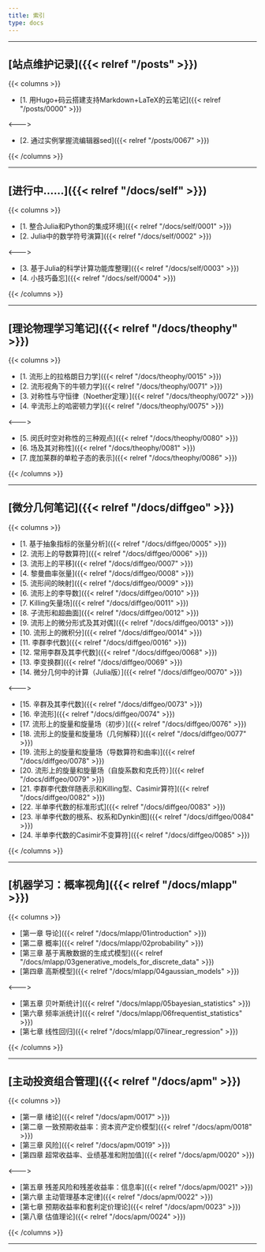 ```yaml
---
title: 索引
type: docs
---
```


----------

## [**站点维护记录**]({{< relref "/posts" >}})

{{< columns >}}


- [1. 用Hugo+码云搭建支持Markdown+LaTeX的云笔记]({{< relref "/posts/0000" >}})  

<--->

- [2. 通过实例掌握流编辑器sed]({{< relref "/posts/0067" >}})  

{{< /columns >}}

----------

## [**进行中......**]({{< relref "/docs/self" >}}) 

{{< columns >}}

- [1. 整合Julia和Python的集成环境]({{< relref "/docs/self/0001" >}})  
- [2. Julia中的数学符号演算]({{< relref "/docs/self/0002" >}}) 

<--->

- [3. 基于Julia的科学计算功能库整理]({{< relref "/docs/self/0003" >}})  
- [4. 小技巧备忘]({{< relref "/docs/self/0004" >}})    

{{< /columns >}}

----------

## [**理论物理学习笔记**]({{< relref "/docs/theophy" >}})  

{{< columns >}}

- [1. 流形上的拉格朗日力学]({{< relref "/docs/theophy/0015" >}}) 
- [2. 流形视角下的牛顿力学]({{< relref "/docs/theophy/0071" >}})
- [3. 对称性与守恒律（Noether定理）]({{< relref "/docs/theophy/0072" >}})
- [4. 辛流形上的哈密顿力学]({{< relref "/docs/theophy/0075" >}})

<--->
- [5. 闵氏时空对称性的三种观点]({{< relref "/docs/theophy/0080" >}})
- [6. 场及其对称性]({{< relref "/docs/theophy/0081" >}})
- [7. 庞加莱群的单粒子态的表示]({{< relref "/docs/theophy/0086" >}})

{{< /columns >}}

----------

## [**微分几何笔记**]({{< relref "/docs/diffgeo" >}})

{{< columns >}}

- [1. 基于抽象指标的张量分析]({{< relref "/docs/diffgeo/0005" >}})  
- [2. 流形上的导数算符]({{< relref "/docs/diffgeo/0006" >}}) 
- [3. 流形上的平移]({{< relref "/docs/diffgeo/0007" >}})    
- [4. 黎曼曲率张量]({{< relref "/docs/diffgeo/0008" >}})  
- [5. 流形间的映射]({{< relref "/docs/diffgeo/0009" >}})  
- [6. 流形上的李导数]({{< relref "/docs/diffgeo/0010" >}})  
- [7. Killing矢量场]({{< relref "/docs/diffgeo/0011" >}})  
- [8. 子流形和超曲面]({{< relref "/docs/diffgeo/0012" >}})
- [9. 流形上的微分形式及其对偶]({{< relref "/docs/diffgeo/0013" >}})
- [10. 流形上的微积分]({{< relref "/docs/diffgeo/0014" >}}) 
- [11. 李群李代数]({{< relref "/docs/diffgeo/0016" >}})
- [12. 常用李群及其李代数]({{< relref "/docs/diffgeo/0068" >}})
- [13. 李变换群]({{< relref "/docs/diffgeo/0069" >}})
- [14. 微分几何中的计算（Julia版）]({{< relref "/docs/diffgeo/0070" >}})

<--->
  
- [15. 辛群及其李代数]({{< relref "/docs/diffgeo/0073" >}}) 
- [16. 辛流形]({{< relref "/docs/diffgeo/0074" >}})
- [17. 流形上的旋量和旋量场（初步）]({{< relref "/docs/diffgeo/0076" >}})
- [18. 流形上的旋量和旋量场（几何解释）]({{< relref "/docs/diffgeo/0077" >}})
- [19. 流形上的旋量和旋量场（导数算符和曲率)]({{< relref "/docs/diffgeo/0078" >}})
- [20. 流形上的旋量和旋量场（自旋系数和克氏符）]({{< relref "/docs/diffgeo/0079" >}})
- [21. 李群李代数伴随表示和Killing型、Casimir算符]({{< relref "/docs/diffgeo/0082" >}})
- [22. 半单李代数的标准形式]({{< relref "/docs/diffgeo/0083" >}})
- [23. 半单李代数的根系、权系和Dynkin图]({{< relref "/docs/diffgeo/0084" >}})
- [24. 半单李代数的Casimir不变算符]({{< relref "/docs/diffgeo/0085" >}})

{{< /columns >}}

----------

## [**机器学习：概率视角**]({{< relref "/docs/mlapp" >}})

{{< columns >}}

- [第一章 导论]({{< relref "/docs/mlapp/01introduction" >}})
- [第二章 概率]({{< relref "/docs/mlapp/02probability" >}})
- [第三章 基于离散数据的生成式模型]({{< relref "/docs/mlapp/03generative_models_for_discrete_data" >}})
- [第四章 高斯模型]({{< relref "/docs/mlapp/04gaussian_models" >}})

<--->

- [第五章 贝叶斯统计]({{< relref "/docs/mlapp/05bayesian_statistics" >}})
- [第六章 频率派统计]({{< relref "/docs/mlapp/06frequentist_statistics" >}})
- [第七章 线性回归]({{< relref "/docs/mlapp/07linear_regression" >}})

{{< /columns >}}

----------

## [**主动投资组合管理**]({{< relref "/docs/apm" >}})

{{< columns >}}

- [第一章 绪论]({{< relref "/docs/apm/0017" >}})
- [第二章 一致预期收益率：资本资产定价模型]({{< relref "/docs/apm/0018" >}})
- [第三章 风险]({{< relref "/docs/apm/0019" >}})
- [第四章 超常收益率、业绩基准和附加值]({{< relref "/docs/apm/0020" >}})

<--->

- [第五章 残差风险和残差收益率：信息率]({{< relref "/docs/apm/0021" >}})
- [第六章 主动管理基本定律]({{< relref "/docs/apm/0022" >}})
- [第七章 预期收益率和套利定价理论]({{< relref "/docs/apm/0023" >}})
- [第八章 估值理论]({{< relref "/docs/apm/0024" >}})

{{< /columns >}}

----------

